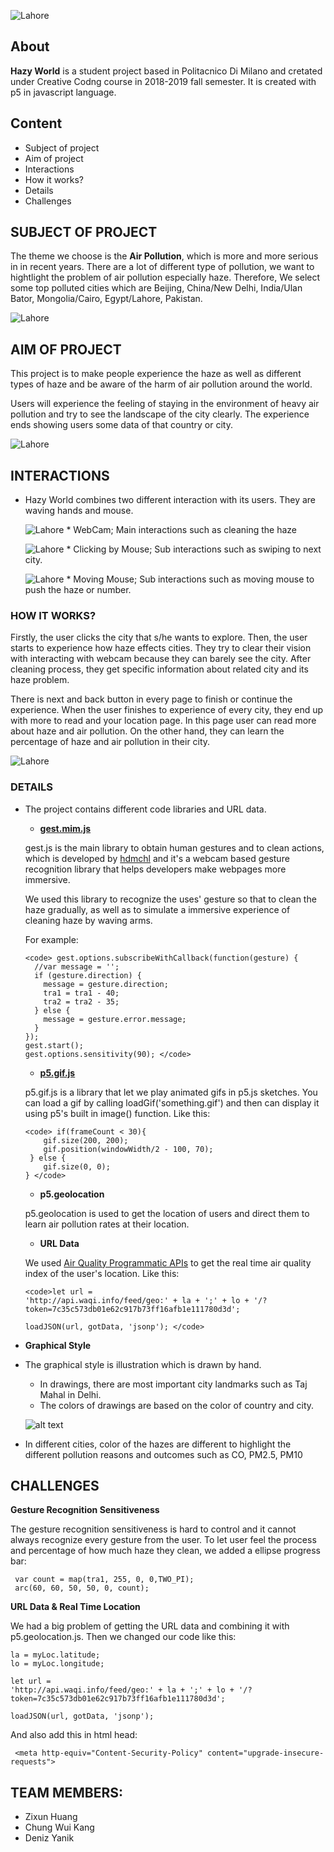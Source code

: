![Lahore](https://github.com/drawwithcode/2018-group-work-group-10/blob/master/assets/losgo.png)
 
 ## About
 **Hazy World** is a student project based in Politacnico Di Milano and cretated under Creative Codng course in 2018-2019 fall semester. It is created with p5 in javascript language.  

## Content
 * Subject of project
 * Aim of project
 * Interactions
 * How it works?
 * Details
 * Challenges
 
## SUBJECT OF PROJECT 

The theme we choose is the **Air Pollution**, which is more and more serious in in recent years. There are a lot of different type of pollution, we want to hightlight the problem of air pollution especially haze. Therefore, We select some top polluted cities which are Beijing, China/New Delhi, India/Ulan Bator, Mongolia/Cairo, Egypt/Lahore, Pakistan.

![Lahore](https://github.com/drawwithcode/2018-group-work-group-10/blob/master/assets/map_readme.png)

## AIM OF PROJECT

This project is to make people experience the haze as well as different types of haze and be aware of the harm of air pollution around the world. 

Users will experience the feeling of staying in the environment of heavy air pollution and try to see the landscape of the city clearly. The experience ends showing users some data of that country or city.

![Lahore](https://github.com/drawwithcode/2018-group-work-group-10/blob/master/assets/readme_haze.jpg)

## INTERACTIONS
* Hazy World combines two different interaction with its users. They are waving hands and mouse.
 
     ![Lahore](https://github.com/drawwithcode/2018-group-work-group-10/blob/master/assets/video-call.png)
      * WebCam; Main interactions such as cleaning the haze 

     ![Lahore](https://github.com/drawwithcode/2018-group-work-group-10/blob/master/assets/cursor1.png)
       * Clicking by Mouse; Sub interactions such as swiping to next city.
     
     ![Lahore](https://github.com/drawwithcode/2018-group-work-group-10/blob/master/assets/cursor2.png)
       * Moving Mouse; Sub interactions such as moving mouse to push the haze or number.

### HOW IT WORKS?

Firstly, the user clicks the city that s/he wants to explore. Then, the user starts to experience how haze effects cities. They try to clear their vision with interacting with webcam because they can barely see the city. After cleaning process, they get specific information about related city and its haze problem. 

There is next and back button in every page to finish or continue the experience. When the user finishes to experience of every city, they end up with more to read and your location page. In this page user can read more about haze and air pollution. On the other hand, they can learn the percentage of haze and air pollution in their city. 

 ![Lahore](https://github.com/drawwithcode/2018-group-work-group-10/blob/master/assets/gest.gif)

### DETAILS 

* The project contains different code libraries and URL data. 

  * **[gest.mim.js](https://github.com/hdmchl/gest.js)** 
  
  gest.js is the main library to obtain human gestures and to clean actions, which is developed by [hdmchl](https://github.com/hdmchl) and it's a webcam based gesture recognition library that helps developers make webpages more immersive.
  
  We used this library to recognize the uses' gesture so that to clean the haze gradually, as well as to simulate a immersive experience of cleaning haze by waving arms.
  
  For example:
  
  ```
  <code> gest.options.subscribeWithCallback(function(gesture) {
    //var message = '';
    if (gesture.direction) {
      message = gesture.direction;
      tra1 = tra1 - 40;
      tra2 = tra2 - 35;
    } else {
      message = gesture.error.message;
    }
  });
  gest.start();
  gest.options.sensitivity(90); </code> 
  ```
  * **[p5.gif.js](https://github.com/antiboredom/p5.gif.js)**
  
  p5.gif.js is a library that let we play animated gifs in p5.js sketches. You can load a gif by calling loadGif('something.gif') and then can display it using p5's built in image() function. Like this:
  
  ```
  <code> if(frameCount < 30){
      gif.size(200, 200);
      gif.position(windowWidth/2 - 100, 70);
   } else {
      gif.size(0, 0);
  } </code> 
  ```
  
  * **p5.geolocation** 
  
  p5.geolocation is used to get the location of users and direct them to learn air pollution rates at their location.
  
  * **URL Data** 
  
  We used [Air Quality Programmatic APIs](http://aqicn.org/api/cn/) to get the real time air quality index of the user's location. Like this:
  
  ```
  <code>let url =
  'http://api.waqi.info/feed/geo:' + la + ';' + lo + '/?token=7c35c573db01e62c917b73ff16afb1e111780d3d';
  
  loadJSON(url, gotData, 'jsonp'); </code>
  ```
 
 
 * **Graphical Style** 
 
* The graphical style is illustration which is drawn by hand. 

  * In drawings, there are most important city landmarks such as Taj Mahal in Delhi. 
  * The colors of drawings are based on the color of country and city. 
  
  ![alt text](https://github.com/drawwithcode/2018-group-work-group-10/blob/master/assets/delhi.jpg)

* In different cities, color of the hazes are different to highlight the different pollution reasons and outcomes such as CO, PM2.5, PM10 

## CHALLENGES

**Gesture Recognition Sensitiveness**

  The gesture recognition sensitiveness is hard to control and it cannot always recognize every gesture from the user. To let user feel the process and percentage of how much haze they clean, we added a ellipse progress bar:

 ```
  var count = map(tra1, 255, 0, 0,TWO_PI);
  arc(60, 60, 50, 50, 0, count);
  ```

**URL Data & Real Time Location**

  We had a big problem of getting the URL data and combining it with p5.geolocation.js. Then we changed our code like this:

```
la = myLoc.latitude;
lo = myLoc.longitude;
  
let url =
'http://api.waqi.info/feed/geo:' + la + ';' + lo + '/?token=7c35c573db01e62c917b73ff16afb1e111780d3d';
  
loadJSON(url, gotData, 'jsonp');
 ```
  And also add this in html head:
  
  ```  <meta http-equiv="Content-Security-Policy" content="upgrade-insecure-requests"> ``` 


## TEAM MEMBERS:
  * Zixun  Huang
  * Chung Wui Kang
  * Deniz Yanik
